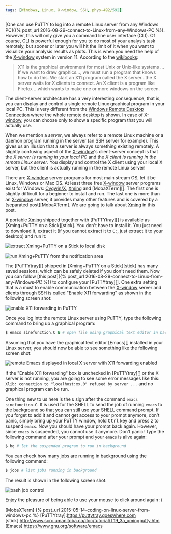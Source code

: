 ```yaml
---
tags: [Windows, Linux, X-window, SSH, phys-492/592]
---
```


[One can use PuTTY to log into a remote Linux server from any Windows PC]({% 
post_url 2016-08-29-connect-to-Linux-from-any-Windows-PC %}). However, this 
will only give you a command line user interface (CLI). Of course, CLI is 
powerful enough for you to do most of your analysis task remotely, but sooner 
or later you will hit the limit of it when you want to visualize your analysis 
results as plots. This is when you need the help of the [X-window][] system in 
version 11. According to the [wikibooks][X-window]:

> X11 is the graphical environment for most Unix or Unix-like systems ... If 
> we want to draw graphics..., we must run a program that knows how to do 
> this. We start an X11 program called the X server...the X server waits for X 
> clients to connect. An X client is a program like Firefox ...which wants to 
> make one or more windows on the screen.

The client-server architecture has a very interesting consequence, that is, 
you can display and control a single remote Linux graphical program in your 
local PC. This is very different from the [Windows Remote Desktop 
Connection][RDC] where the whole remote desktop is shown. In case of 
[X-window][], you can choose only to show a specific program that you will 
actually use.

When we mention a *server*, we always refer to a remote Linux machine or a 
daemon program running in the server (an SSH server for example). This gives 
us an illusion that a server is always something existing remotely. A slightly 
confusing aspect of the [X-window][]'s client-server concept is that the *X 
server is running in your local PC* and the *X client is running in the remote 
Linux server*. You display and control the X client using your local X server, 
but the client is actually running in the remote Linux server!

There are [X-window][] server programs for most main stream OS, let it be 
Linux, Windows or Mac OS. At least three free [X-window][] server programs 
exist for Windows: [Cygwin/X][], [Xming][] and [MobaXTerm][]. The first one is 
slightly difficult for a beginner to install and run. The last one is more 
than an [X-window][] server, it provides many other features and is covered by 
a [separated post][MobaXTerm]. We are going to talk about [Xming][] in this 
post.

A portable [Xming][] shipped together with [PuTTYtray][] is available as 
[Xming+PuTTY on a Stick][stick]. You don't have to install it. You just need 
to download it, extract it (if you cannot extract it to `C:`, just extract it 
to your desktop) and run it:

![extract Xming+PuTTY on a Stick to local disk]({{site.ina}}/extractXming.png)

![run Xming+PuTTY from the notification area]({{site.ina}}/runXmingPuTTY.png)

The [PuTTYtray][] shipped in [Xming+PuTTY on a Stick][stick] has many saved 
sessions, which can be safely deleted if you don't need them. Now you can 
follow [this post]({% post_url 2016-08-29-connect-to-Linux-from-any-Windows-PC 
%}) to configure your [PuTTYtray][]. One extra setting that is a must to 
enable communication between the [X-window][] server and clients through SSH 
is called "Enable X11 forwarding" as shown in the following screen shot:

![enable X11 forwarding in PuTTY]({{site.ina}}/EnableX11forwardingPuTTY.png)

Once you log into the remote Linux server using PuTTY, type the following 
command to bring up a graphical program:

``` bash
$ emacs sinefunction.C & # open file using graphical text editor in background
```

Assuming that you have the graphical text editor [Emacs][] installed in your 
Linux server, you should now be able to see something like the following 
screen shot:

![remote Emacs displayed in local X server with X11 forwarding 
enabled]({{site.ina}}/remoteEmacs.png)

If the "Enable X11 forwarding" box is unchecked in [PuTTYtray][] or the X 
server is not running, you are going to see some error messages like this: 
`Xlib: connection to "localhost:xx.0" refused by server ...` and no graphical 
program can be run.

One thing new to us here is the `&` sign after the command `emacs 
sinefunction.C`. It is used for the SHELL to send the job of running `emacs` 
to the background so that you can still use your SHELL command prompt. If you 
forget to add it and cannot get access to your prompt anymore, don't panic, 
simply bring up your PuTTY window, hold <kbd>Ctrl</kbd> key and press 
<kbd>z</kbd> to suspend `emacs`. Now you should have your prompt back again. 
However, since `emacs` is suspended, you cannot use it anymore. Don't panic! 
Type the following command after your prompt and your `emacs` is alive again:

``` bash
$ bg # let the suspended program to run in background
```

You can check how many jobs are running in background using the following 
command:

``` bash
$ jobs # list jobs running in background
```

The result is shown in the following screen shot:

![bash job control]({{site.ina}}/bashjobcontrol.png)

Enjoy the pleasure of being able to use your mouse to click around again :)

[X-window]:https://en.wikibooks.org/wiki/Guide_to_X11/Introduction
[RDC]:https://support.microsoft.com/en-us/help/17463/windows-7-connect-to-another-computer-remote-desktop-connection#1TC=windows-8
[Cygwin/X]:http://x.cygwin.com
[Xming]:https://sourceforge.net/projects/xming
[MobaXTerm]:{% post_url 2015-05-14-coding-on-linux-server-from-windows-pc %}
[PuTTYtray]:https://puttytray.goeswhere.com
[stick]:http://www.scrc.umanitoba.ca/doc/tutorial/T19_3a_xmingputty.htm
[Emacs]:https://www.gnu.org/software/emacs
